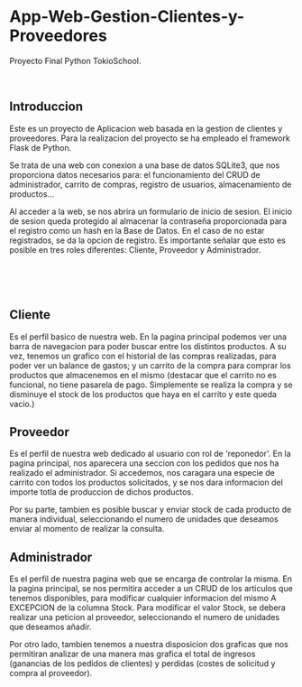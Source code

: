 # App-Web-Gestion-Clientes-y-Proveedores
Proyecto Final Python TokioSchool.

<br>
<h2>Introduccion</h2>
Este es un proyecto de Aplicacion web basada en la gestion de clientes y proveedores. Para la realizacion del proyecto se ha empleado el framework Flask de Python.

Se trata de una web con conexion a una base de datos SQLite3, que nos proporciona datos necesarios para: el funcionamiento del CRUD de administrador,
carrito de compras, registro de usuarios, almacenamiento de productos...

Al acceder a la web, se nos abrira un formulario de inicio de sesion. El inicio de sesion queda protegido al almacenar la contraseña proporcionada para el registro como un hash en la Base de Datos. En el caso de no estar registrados, se da la opcion de registro. Es importante señalar que esto es posible en tres roles diferentes: Cliente, Proveedor y Administrador.


<br>
<br>
<br>
<h2>Cliente</h2>
Es el perfil basico de nuestra web. En la pagina principal podemos ver una barra de navegacion para poder buscar entre los distintos productos.
A su vez, tenemos un grafico con el historial de las compras realizadas, para poder ver un balance de gastos; y un carrito de la compra para comprar
los productos que almacenemos en el mismo (destacar que el carrito no es funcional, no tiene pasarela de pago. Simplemente se realiza la compra y se disminuye el stock de los productos que haya en el carrito y este queda vacio.)


<h2>Proveedor</h2>
Es el perfil de nuestra web dedicado al usuario con rol de 'reponedor'. 
En la pagina principal, nos aparecera una seccion con los pedidos que nos ha realizado el administrador. Si accedemos, nos caragara una especie de carrito con todos los productos solicitados, y se nos dara informacion del importe totla de produccion de dichos productos.

Por su parte, tambien es posible buscar y enviar stock de cada producto de manera individual, seleccionando el numero de unidades que deseamos enviar al momento de realizar la consulta.

<h2>Administrador</h2>
Es el perfil de nuestra pagina web que se encarga de controlar la misma.
En la pagina principal, se nos permitira acceder a un CRUD de los articulos que tenemos disponibles, para modificar cualquier informacion del mismo A EXCEPCION  de la columna Stock. Para modificar el valor Stock, se debera realizar una peticion al proveedor, seleccionando el numero de unidades que deseamos añadir.

Por otro lado, tambien tenemos a nuestra disposicion dos graficas que nos permitiran analizar de una manera mas grafica el total de ingresos (ganancias de los pedidos de clientes) y perdidas (costes de solicitud y compra al proveedor).


